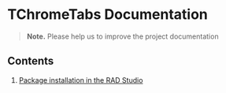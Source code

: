 # TChromeTabs Documentation

> **Note.** Please help us to improve the project documentation

## Contents

1. [Package installation in the RAD Studio](./Installation.md)